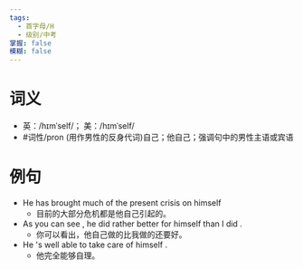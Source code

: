 ```yaml
---
tags:
  - 首字母/H
  - 级别/中考
掌握: false
模糊: false
---
```

# 词义
- 英：/hɪmˈself/； 美：/hɪmˈself/
- #词性/pron  (用作男性的反身代词)自己；他自己；强调句中的男性主语或宾语
# 例句
- He has brought much of the present crisis on himself
	- 目前的大部分危机都是他自己引起的。
- As you can see , he did rather better for himself than I did .
	- 你可以看出，他自己做的比我做的还要好。
- He 's well able to take care of himself .
	- 他完全能够自理。
